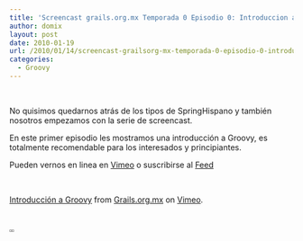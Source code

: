 ```yaml
---
title: 'Screencast grails.org.mx Temporada 0 Episodio 0: Introduccion a Groovy'
author: domix
layout: post
date: 2010-01-19
url: /2010/01/14/screencast-grailsorg-mx-temporada-0-episodio-0-introduccion-a-groovy/
categories:
  - Groovy
---
```

&nbsp;

No quisimos quedarnos atr&aacute;s de los tipos de SpringHispano y tambi&eacute;n nosotros empezamos con la serie de screencast.

En este primer episodio les mostramos una introducci&oacute;n a Groovy, es totalmente recomendable para los interesados y principiantes.

Pueden vernos en linea en [Vimeo][1] o suscribirse al [Feed][2]

&nbsp;

<p style='text-align: center;'>
</p>

[Introducci&oacute;n a Groovy][3] from [Grails.org.mx][1] on [Vimeo][4].

&nbsp;

<span style='font-family: Verdana, Arial, sans-serif; font-size: 12px; line-height: 18px;'><a style='color: #467aa7; font-weight: bold; text-decoration: none;' href='http://itunes.apple.com/WebObjects/MZStore.woa/wa/viewPodcast?id=350719026'><img style='padding: 1px; border: 1px solid #969696;' src='http://www.springhispano.org/images/itunesicon.png' alt='' /></a><a style='color: #467aa7; font-weight: bold; text-decoration: none;' href='http://feeds.feedburner.com/GrailsmxScreencast'><img style='padding: 1px; border: 1px solid #969696;' src='http://www.springhispano.org/images/rssicon.png' alt='' /></a></span>

 [1]: http://vimeo.com/grailsmx
 [2]: http://feeds.feedburner.com/GrailsmxScreencast
 [3]: http://vimeo.com/8755187
 [4]: http://vimeo.com